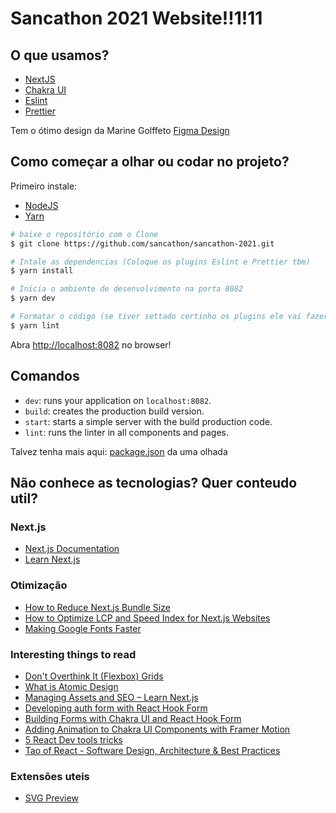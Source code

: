 # Sancathon 2021 Website!!1!11

## O que usamos?

- [NextJS](https://nextjs.org/)
- [Chakra UI](https://chakra-ui.com/)
- [Eslint](https://eslint.org/)
- [Prettier](https://prettier.io/)

Tem o ótimo design da Marine Golffeto [Figma Design](https://www.figma.com/file/ARdCZAqAexgc6L2SjgIXVE/Untitled?node-id=325%3A285)

## Como começar a olhar ou codar no projeto?

Primeiro instale:

- [NodeJS](http://nodejs.org/)
- [Yarn](https://yarnpkg.com/lang/en/docs/cli/install/)

```bash
# baixe o repositório com o Clone
$ git clone https://github.com/sancathon/sancathon-2021.git

# Intale as dependencias (Coloque os plugins Eslint e Prettier tbm)
$ yarn install

# Inicia o ambiente de desenvolvimento na porta 8082
$ yarn dev

# Formatar o código (se tiver settado certinho os plugins ele vai fazer isso automatico quando salvar e sempre dispara qualquer erro fora do nosso padrão)
$ yarn lint
```

Abra [http://localhost:8082](http://localhost:8082) no browser!

## Comandos

- `dev`: runs your application on `localhost:8082`.
- `build`: creates the production build version.
- `start`: starts a simple server with the build production code.
- `lint`: runs the linter in all components and pages.

Talvez tenha mais aqui: [package.json](package.json) da uma olhada

## Não conhece as tecnologias? Quer conteudo util?

### Next.js

- [Next.js Documentation](https://nextjs.org/docs) 
- [Learn Next.js](https://nextjs.org/learn) 

### Otimização

- [How to Reduce Next.js Bundle Size](https://medium.com/ne-digital/how-to-reduce-next-js-bundle-size-68f7ac70c375)
- [How to Optimize LCP and Speed Index for Next.js Websites](https://medium.com/ne-digital/how-to-improve-lcp-and-speed-index-for-next-js-websites-f129ae776835)
- [Making Google Fonts Faster](https://sia.codes/posts/making-google-fonts-faster/)

### Interesting things to read

- [Don't Overthink It (Flexbox) Grids](https://css-tricks.com/dont-overthink-flexbox-grids/)
- [What is Atomic Design](https://www.youtube.com/watch?v=gLJvbrwv67c)
- [Managing Assets and SEO – Learn Next.js](https://www.youtube.com/watch?v=fJL1K14F8R8)
- [Developing auth form with React Hook Form](https://youtu.be/1BUT7T9ThlU?list=PL6bwFJ82M6FXjyBTVi6WSCWin8q_g_8RR&t=1078)
- [Building Forms with Chakra UI and React Hook Form](https://chakra-ui.com/guides/integrations/with-hook-form)
- [Adding Animation to Chakra UI Components with Framer Motion](https://chakra-ui.com/guides/integrations/with-framer)
- [5 React Dev tools tricks](https://blog.logrocket.com/5-things-you-didnt-know-about-react-devtools-2c6e0ef22529/)
- [Tao of React - Software Design, Architecture & Best Practices](https://alexkondov.com/tao-of-react/)

### Extensões uteis

- [SVG Preview](https://marketplace.visualstudio.com/items?itemName=SimonSiefke.svg-preview)

